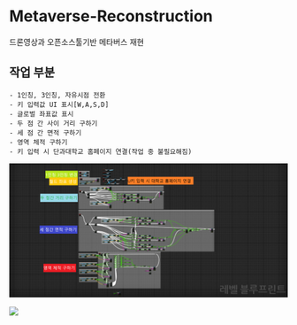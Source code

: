 # Metaverse-Reconstruction
드론영상과 오픈소스툴기반 메타버스 재현

## 작업 부분
    - 1인칭, 3인칭, 자유시점 전환
    - 키 입력값 UI 표시[W,A,S,D]
    - 글로벌 좌표값 표시
    - 두 점 간 사이 거리 구하기
    - 세 점 간 면적 구하기
    - 영역 체적 구하기
    - 키 입력 시 단과대학교 홈페이지 연결(작업 중 불필요해짐)

![논문 작업 부분](https://github.com/MFGangP/Metaverse-Reconstruction/blob/main/%EC%A0%9C%EB%AA%A9%20%EC%97%86%EC%9D%8C.png)

<img src="https://github.com/MFGangP/Metaverse-Reconstruction/imageMeta.gif?raw=true" width="640">
